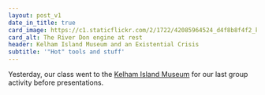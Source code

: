 ```yaml
---
layout: post_v1
date_in_title: true
card_image: https://c1.staticflickr.com/2/1722/42085964524_d4f8b8f4f2_k.jpg
card_alt: The River Don engine at rest
header: Kelham Island Museum and an Existential Crisis
subtitle: '"Hot" tools and stuff'
---
```


Yesterday, our class went to the <a href="http://www.simt.co.uk/kelham-island-museum" target="_blank">Kelham Island Museum</a> for our last group activity before presentations.
